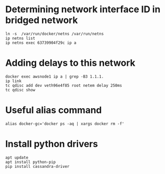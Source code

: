 # Determining network interface ID in bridged network

```
ln -s  /var/run/docker/netns /var/run/netns
ip netns list
ip netns exec 63739904f29c ip a
```

# Adding delays to this network
```
docker exec awsnode1 ip a | grep -B3 1.1.1.
ip link
tc qdisc add dev veth96e4f85 root netem delay 250ms
tc qdisc show
```

# Useful alias command
```
alias docker-gc='docker ps -aq | xargs docker rm -f'
```

# Install python drivers
```
apt update
apt install python-pip
pip install cassandra-driver
```
